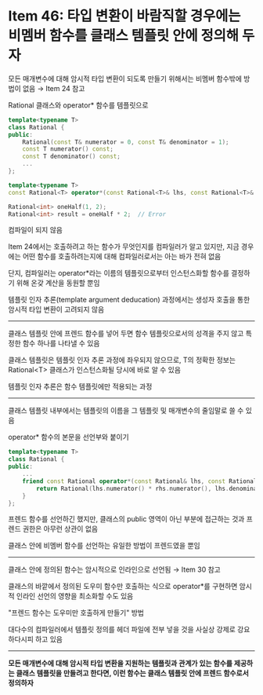 # Item 46: 타입 변환이 바람직할 경우에는 비멤버 함수를 클래스 템플릿 안에 정의해 두자

모든 매개변수에 대해 암시적 타입 변환이 되도록 만들기 위해서는 비멤버 함수밖에 방법이 없음 → Item 24 참고

Rational 클래스와 operator* 함수를 템플릿으로

```c++
template<typename T>
class Rational {
public:
    Rational(const T& numerator = 0, const T& denominator = 1);
    const T numerator() const;
    const T denominator() const;
    ...
};

template<typename T>
const Rational<T> operator*(const Rational<T>& lhs, const Rational<T>& rhs) { ... }
```

```c++
Rational<int> oneHalf(1, 2);
Rational<int> result = oneHalf * 2;  // Error
```

컴파일이 되지 않음

Item 24에서는 호출하려고 하는 함수가 무엇인지를 컴파일러가 알고 있지만, 지금 경우에는 어떤 함수를 호출하려는지에 대해 컴파일러로서는 아는 바가 전혀 없음

단지, 컴파일러는 operator\*라는 이름의 템플릿으로부터 인스턴스화할 함수를 결정하기 위해 온갖 계산을 동원할 뿐임

템플릿 인자 추론(template argument deducation) 과정에서는 생성자 호출을 통한 암시적 타입 변환이 고려되지 않음

---

클래스 템플릿 안에 프렌드 함수를 넣어 두면 함수 템플릿으로서의 성격을 주지 않고 특정한 함수 하나를 나타낼 수 있음

클래스 템플릿은 템플릿 인자 추론 과정에 좌우되지 않으므로, T의 정확한 정보는 Rational\<T\> 클래스가 인스턴스화될 당시에 바로 알 수 있음

템플릿 인자 추론은 함수 템플릿에만 적용되는 과정

---

클래스 템플릿 내부에서는 템플릿의 이름을 그 템플릿 및 매개변수의 줄임말로 쓸 수 있음

operator\* 함수의 본문을 선언부와 붙이기

```c++
template<typename T>
class Rational {
public:
    ...
    friend const Rational operator*(const Rational& lhs, const Rational& rhs) {
        return Rational(lhs.numerator() * rhs.numerator(), lhs.denominator() * rhs.denominator());
    }
};
```

프렌드 함수를 선언하긴 했지만, 클래스의 public 영역이 아닌 부분에 접근하는 것과 프렌드 권한은 아무런 상관이 없음

클래스 안에 비멤버 함수를 선언하는 유일한 방법이 프렌드였을 뿐임

---

클래스 안에 정의된 함수는 암시적으로 인라인으로 선언됨 → Item 30 참고

클래스의 바깥에서 정의된 도우미 함수만 호출하는 식으로 operator\*를 구현하면 암시적 인라인 선언의 영향을 최소화할 수도 있음

"프렌드 함수는 도우미만 호출하게 만들기" 방법

대다수의 컴파일러에서 템플릿 정의를 헤더 파일에 전부 넣을 것을 사실상 강제로 강요하다시피 하고 있음

---

**모든 매개변수에 대해 암시적 타입 변환을 지원하는 템플릿과 관계가 있는 함수를 제공하는 클래스 템플릿을 만들려고 한다면, 이런 함수는 클래스 템플릿 안에 프렌드 함수로서 정의하자**

